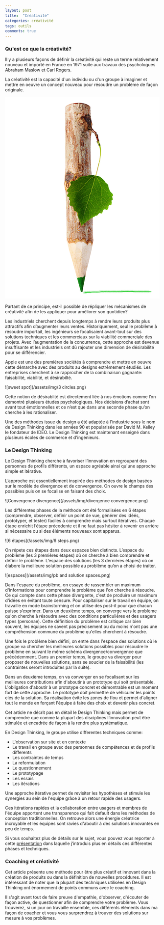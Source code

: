 ```yaml
---
layout: post
title:  "Créativité"
categories: créativité
tags: outils
comments: true
---
```


### Qu'est ce que la créativité?
Il y a plusieurs façons de définir la créativité qui reste un terme relativement nouveau et importé en France en 1971 suite aux travaux des psychologues Abraham Maslow et Carl Rogers.

La créativité est la capacité d'un individu ou d'un groupe à imaginer et mettre en oeuvre un concept nouveau pour résoudre un problème de façon originale.

![Pencil](/assets/img/Pencil.jpg)

Partant de ce principe, est-il possible de répliquer les mécanismes de créativité afin de les appliquer pour améliorer son quotidien?

Les industriels cherchent depuis longtemps à rendre leurs produits plus attractifs afin d’augmenter leurs ventes. Historiquement, seul le problème à résoudre importait, les ingénieurs se focalisaient avant-tout sur des solutions techniques et les commerciaux sur la viabilité commerciale des projets. Avec l’augmentation de la concurrence, cette approche est devenue insuffisante et les industriels ont dû rajouter une dimension de désirabilité pour se différencier.

Apple est une des premières sociétés à comprendre et mettre en oeuvre cette démarche avec des produits au designs extrêmement étudiés. Les entreprises cherchent à se rapprocher de la combinaison gagnante: faisabilité, viabilité, et désirabilté.

![sweet spot](/assets/img/3 circles.png)

Cette notion de désirablité est directement liée à nos émotions comme l’on demontré plusieurs études psychologiques. Nos décisions d’achat sont avant tout émotionnelles et ce n’est que dans une seconde phase qu’on cherche à les rationaliser.

Une des méthodes issue du design a été adaptée à l'industrie sous le nom de Design Thinking dans les années 90 et popularisée par David M. Kelley le fondateur de IDEO. Le Design Thinking est maintenant enseigné dans plusieurs écoles de commerce et d'ingénieurs.

### Le Design Thinking

Le Design Thinking cherche à favoriser l’innovation en regroupant des personnes de profils différents, un espace agréable ainsi qu'une approche simple et itérative.

L’approche est essentiellement inspirée des méthodes de design basées sur le modèle de divergence et de convergence. On ouvre le champs des possibles puis on se focalise en faisant des choix.

![Convergence divergence](/assets/img/divergence convergence.png)

Les différentes phases de la méthode ont été formalisées en 6 étapes (comprendre, observer, définir un point de vue, générer des idéés, prototyper, et tester) faciles à comprendre mais surtout itératives. Chaque étape enrichit l’étape précedente et il ne faut pas hésiter à revenir en arrière si nécessaire ou si des éléments nouveaux sont apparus.

![6 étapes](/assets/img/6 steps.png)


On répete ces étapes dans deux espaces bien distincts. L’espace du problème (les 3 premières étapes) où on cherche à bien comprendre et définir le problème.
L’espace des solutions (les 3 dernières étapes) où on élabore la meilleure solution possible au problème qu’on a choisi de traiter.

![espaces](/assets/img/pb and solution spaces.png)


Dans l'espace du problème, on essaye de rassembler un maximum d'informations pour comprendre le problème que l'on cherche à résoudre. Ce qui compte dans cette phase divergente, c'est de produire un maximum d'idées en évitant toute censure.
Pour capitaliser sur le travail en équipe, on travaille en mode brainstorming et on utilise des post-it pour que chacun puisse s’exprimer.
Dans un deuxième temps, on converge vers le problème qu'on cherche à résoudre avec des conditions particulières et des usagers types (personae). Cette définition du problème est critique car bien souvent, les équipes ne savent pas précisement ou du moins n'ont pas une compréhension commune du problème qu'elles cherchent à résoudre.

Une fois le problème bien défini, on entre dans l'espace des solutions où le groupe va chercher les meilleures solutions possibles pour résoudre le problème en suivant le même schéma divergence/convergence que précédemment.
Dans un premier temps, le groupe va diverger pour proposer de nouvelles solutions, sans se soucier de la faisabilité (les contraintes seront introduites par la suite).

Dans un deuxième temps, on va converger en se focalisant sur les meilleures contributions afin d'aboutir à un prototype qui soit présentable. L'obligation d'aboutir à un prototype concret et démontrable est un moment fort de cette approche. Le prototype doit permettre de véhiculer les points clés de la solution. Sa réalisation évite les zones de flou et permet d'aligner tout le monde en forçant l'équipe à faire des choix et devenir plus concret.

Cet article ne décrit pas en détail le Design Thinking mais permet de comprendre que comme la plupart des disciplines l’innovation peut être stimulée et encadrée de façon à la rendre plus systématique.

En Design Thinking, le groupe utilise differentes techniques comme:
- L'observation sur site et en contexte
- Le travail en groupe avec des personnes de compétences et de profils differents
- Les contraintes de temps
- La reformulation
- Le questionnement
- Le prototypage
- Les essais
- Les itérations

Une approche itérative permet de revisiter les hypothèses et stimule les synergies au sein de l'equipe grâce à un retour rapide des usagers.

Ces itérations rapides et la collaboration entre usagers et membres de l'équipe apportent une transparence qui fait default dans les méthodes de conception traditionnelles.
On retrouve alors une énergie créatrice incroyable et les équipes sont ravies d'aboutir à des solutions innovantes en peu de temps.

Si vous souhaitez plus de détails sur le sujet, vous pouvez vous reporter à cette [présentation](http://www.slideshare.net/vanborre/design-thinking-awareness) dans laquelle j’introduis plus en détails ces différentes phases et techniques.

### Coaching et créativité
Cet article présente une méthode pour être plus créatif et innovant dans la création de produits ou dans la définition de nouvelles procédures. Il est intéressant de noter que la plupart des techniques utilisées en Design Thinking ont énormement de points communs avec le coaching.

Il s'agit avant tout de faire preuve d'empathie, d'observer, d'écouter de façon active, de questionner afin de comprendre votre problème. Vous trouverez, si un jour on travaille ensemble, ces différents éléments dans ma façon de coacher et vous vous surprendrez à trouver des solutions sur mesure à vos problèmes.
